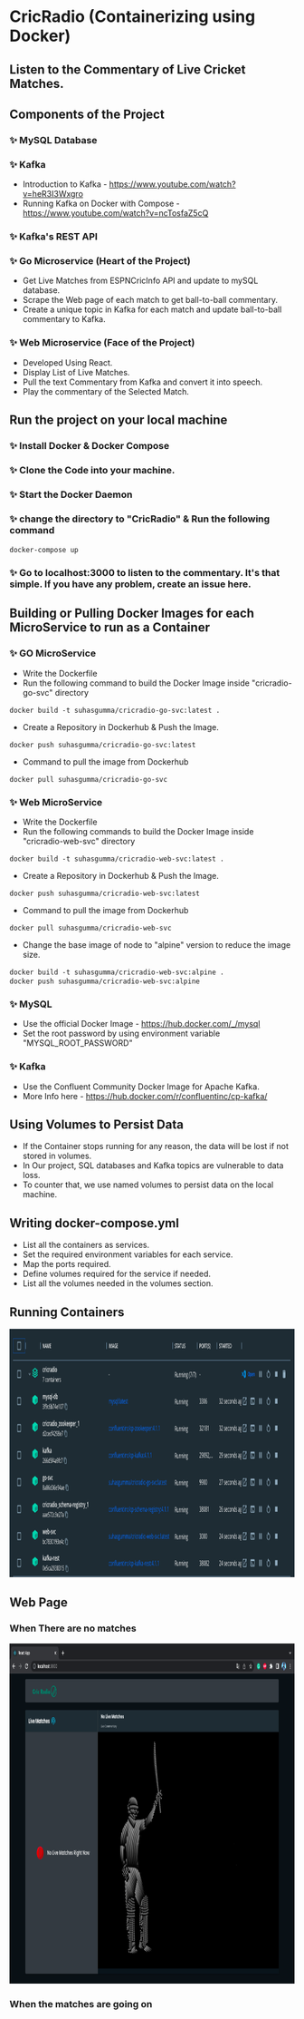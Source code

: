 # CricRadio (Containerizing using Docker)
## Listen to the Commentary of Live Cricket Matches.

## Components of the Project

### ✨ MySQL Database

### ✨ Kafka
* Introduction to Kafka - https://www.youtube.com/watch?v=heR3I3Wxgro
* Running Kafka on Docker with Compose - https://www.youtube.com/watch?v=ncTosfaZ5cQ

### ✨ Kafka's REST API

### ✨ Go Microservice (Heart of the Project)
* Get Live Matches from ESPNCricInfo API and update to mySQL database.
* Scrape the Web page of each match to get ball-to-ball commentary.
* Create a unique topic in Kafka for each match and update ball-to-ball commentary to Kafka.


### ✨ Web Microservice (Face of the Project)
* Developed Using React.
* Display List of Live Matches.
* Pull the text Commentary from Kafka and convert it into speech.
* Play the commentary of the Selected Match. 

## Run the project on your local machine

### ✨ Install Docker & Docker Compose
### ✨ Clone the Code into your machine.
### ✨ Start the Docker Daemon
### ✨ change the directory to "CricRadio" & Run the following command
```
docker-compose up
```

### ✨ Go to localhost:3000 to listen to the commentary. It's that simple. If you have any problem, create an issue here.

## Building or Pulling Docker Images for each MicroService to run as a Container

### ✨ GO MicroService
* Write the Dockerfile
* Run the following command to build the Docker Image inside "cricradio-go-svc" directory
```
docker build -t suhasgumma/cricradio-go-svc:latest . 
```

* Create a Repository in Dockerhub & Push the Image.
 ```
 docker push suhasgumma/cricradio-go-svc:latest   
 ```
* Command to pull the image from Dockerhub
```
docker pull suhasgumma/cricradio-go-svc
```

### ✨ Web MicroService
* Write the Dockerfile
* Run the following commands to build the Docker Image inside "cricradio-web-svc" directory
```
docker build -t suhasgumma/cricradio-web-svc:latest . 
```

* Create a Repository in Dockerhub & Push the Image.
 ```
 docker push suhasgumma/cricradio-web-svc:latest   
 ```
* Command to pull the image from Dockerhub
```
docker pull suhasgumma/cricradio-web-svc
```
* Change the base image of node to "alpine" version to reduce the image size.
```
docker build -t suhasgumma/cricradio-web-svc:alpine . 
docker push suhasgumma/cricradio-web-svc:alpine  
```

### ✨ MySQL 
* Use the official Docker Image - https://hub.docker.com/_/mysql
* Set the root password by using environment variable "MYSQL_ROOT_PASSWORD"

### ✨ Kafka 
* Use the Confluent Community Docker Image for Apache Kafka.
* More Info here - https://hub.docker.com/r/confluentinc/cp-kafka/

## Using Volumes to Persist Data
* If the Container stops running for any reason, the data will be lost if not stored in volumes.
* In Our project, SQL databases and Kafka topics are vulnerable to data loss.
* To counter that, we use named volumes to persist data on the local machine. 

## Writing docker-compose.yml
* List all the containers as services.
* Set the required environment variables for each service.
* Map the ports required.
* Define volumes required for the service if needed.
* List all the volumes needed in the volumes section.

## Running Containers

<img src="ImagesForReadMe/Running Containers.png" width=1056 height=438>

## Web Page

### When There are no matches
<img src="ImagesForReadMe/No Live Matches.png" width=1000 height=600>

### When the matches are going on



